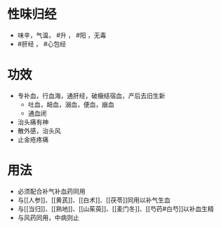 # 性味归经
- 味辛，气温， #升 ， #阳 ，无毒
- #肝经 ， #心包经 
# 功效 
- 专补血，行血海，通肝经，破癥结宿血，产后去旧生新
    - 吐血，衄血，溺血，便血，崩血
    - 通血闭
- 治头痛有神
- 散外感，治头风
- 止金疮疼痛
# 用法
- 必须配合补气补血药同用
- 与[[人参]]、[[黄芪]]、[[白术]]、[[茯苓]]同用以补气生血
- 与[[当归]]、[[熟地]]、[[山茱萸]]、[[麦门冬]]、[[芍药#白芍]]以补血生精
- 与风药同用，中病则止
